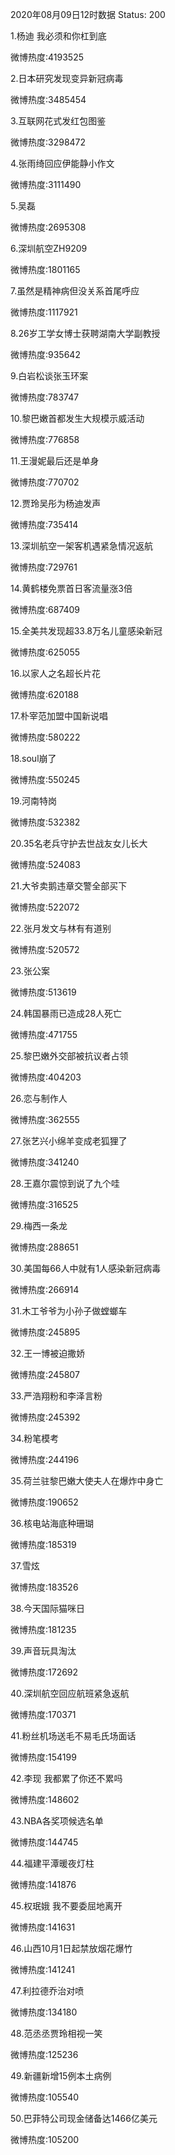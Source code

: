 2020年08月09日12时数据
Status: 200

1.杨迪 我必须和你杠到底

微博热度:4193525

2.日本研究发现变异新冠病毒

微博热度:3485454

3.互联网花式发红包图鉴

微博热度:3298472

4.张雨绮回应伊能静小作文

微博热度:3111490

5.吴磊

微博热度:2695308

6.深圳航空ZH9209

微博热度:1801165

7.虽然是精神病但没关系首尾呼应

微博热度:1117921

8.26岁工学女博士获聘湖南大学副教授

微博热度:935642

9.白岩松谈张玉环案

微博热度:783747

10.黎巴嫩首都发生大规模示威活动

微博热度:776858

11.王漫妮最后还是单身

微博热度:770702

12.贾玲吴彤为杨迪发声

微博热度:735414

13.深圳航空一架客机遇紧急情况返航

微博热度:729761

14.黄鹤楼免票首日客流量涨3倍

微博热度:687409

15.全美共发现超33.8万名儿童感染新冠

微博热度:625055

16.以家人之名超长片花

微博热度:620188

17.朴宰范加盟中国新说唱

微博热度:580222

18.soul崩了

微博热度:550245

19.河南特岗

微博热度:532382

20.35名老兵守护去世战友女儿长大

微博热度:524083

21.大爷卖鹅违章交警全部买下

微博热度:522072

22.张月发文与林有有道别

微博热度:520572

23.张公案

微博热度:513619

24.韩国暴雨已造成28人死亡

微博热度:471755

25.黎巴嫩外交部被抗议者占领

微博热度:404203

26.恋与制作人

微博热度:362555

27.张艺兴小绵羊变成老狐狸了

微博热度:341240

28.王嘉尔震惊到说了九个哇

微博热度:316525

29.梅西一条龙

微博热度:288651

30.美国每66人中就有1人感染新冠病毒

微博热度:266914

31.木工爷爷为小孙子做螳螂车

微博热度:245895

32.王一博被迫撒娇

微博热度:245807

33.严浩翔粉和李泽言粉

微博热度:245392

34.粉笔模考

微博热度:244196

35.荷兰驻黎巴嫩大使夫人在爆炸中身亡

微博热度:190652

36.核电站海底种珊瑚

微博热度:185319

37.雪炫

微博热度:183526

38.今天国际猫咪日

微博热度:181235

39.声音玩具淘汰

微博热度:172692

40.深圳航空回应航班紧急返航

微博热度:170371

41.粉丝机场送毛不易毛氏场面话

微博热度:154199

42.李现 我都累了你还不累吗

微博热度:148602

43.NBA各奖项候选名单

微博热度:144745

44.福建平潭暖夜灯柱

微博热度:141876

45.权珉娥 我不要委屈地离开

微博热度:141631

46.山西10月1日起禁放烟花爆竹

微博热度:141241

47.利拉德乔治对喷

微博热度:134180

48.范丞丞贾玲相视一笑

微博热度:125236

49.新疆新增15例本土病例

微博热度:105540

50.巴菲特公司现金储备达1466亿美元

微博热度:105200

